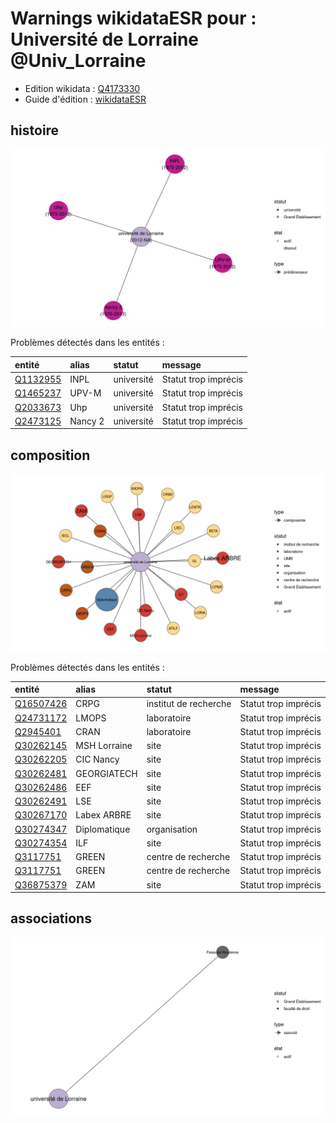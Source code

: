 Warnings wikidataESR pour : Université de Lorraine @Univ_Lorraine
================

- Edition wikidata : [Q4173330](https://www.wikidata.org/wiki/Q4173330)
- Guide d'édition : [wikidataESR](https://github.com/cpesr/wikidataESR/)



## histoire 

![Graphique non généré](https://github.com/cpesr/wikidataESR/blob/master/plots/etablissements/Q4173330-histoire.png) 



Problèmes détectés dans les entités :

|entité                                             |alias   |statut     |message              |
|:--------------------------------------------------|:-------|:----------|:--------------------|
|[Q1132955](https://www.wikidata.org/wiki/Q1132955) |INPL    |université |Statut trop imprécis |
|[Q1465237](https://www.wikidata.org/wiki/Q1465237) |UPV-M   |université |Statut trop imprécis |
|[Q2033673](https://www.wikidata.org/wiki/Q2033673) |Uhp     |université |Statut trop imprécis |
|[Q2473125](https://www.wikidata.org/wiki/Q2473125) |Nancy 2 |université |Statut trop imprécis |


## composition 

![Graphique non généré](https://github.com/cpesr/wikidataESR/blob/master/plots/etablissements/Q4173330-composition.png) 



Problèmes détectés dans les entités :

|entité                                               |alias        |statut                |message              |
|:----------------------------------------------------|:------------|:---------------------|:--------------------|
|[Q16507426](https://www.wikidata.org/wiki/Q16507426) |CRPG         |institut de recherche |Statut trop imprécis |
|[Q24731172](https://www.wikidata.org/wiki/Q24731172) |LMOPS        |laboratoire           |Statut trop imprécis |
|[Q2945401](https://www.wikidata.org/wiki/Q2945401)   |CRAN         |laboratoire           |Statut trop imprécis |
|[Q30262145](https://www.wikidata.org/wiki/Q30262145) |MSH Lorraine |site                  |Statut trop imprécis |
|[Q30262205](https://www.wikidata.org/wiki/Q30262205) |CIC Nancy    |site                  |Statut trop imprécis |
|[Q30262481](https://www.wikidata.org/wiki/Q30262481) |GEORGIATECH  |site                  |Statut trop imprécis |
|[Q30262486](https://www.wikidata.org/wiki/Q30262486) |EEF          |site                  |Statut trop imprécis |
|[Q30262491](https://www.wikidata.org/wiki/Q30262491) |LSE          |site                  |Statut trop imprécis |
|[Q30267170](https://www.wikidata.org/wiki/Q30267170) |Labex ARBRE  |site                  |Statut trop imprécis |
|[Q30274347](https://www.wikidata.org/wiki/Q30274347) |Diplomatique |organisation          |Statut trop imprécis |
|[Q30274354](https://www.wikidata.org/wiki/Q30274354) |ILF          |site                  |Statut trop imprécis |
|[Q3117751](https://www.wikidata.org/wiki/Q3117751)   |GREEN        |centre de recherche   |Statut trop imprécis |
|[Q3117751](https://www.wikidata.org/wiki/Q3117751)   |GREEN        |centre de recherche   |Statut trop imprécis |
|[Q36875379](https://www.wikidata.org/wiki/Q36875379) |ZAM          |site                  |Statut trop imprécis |


## associations 

![Graphique non généré](https://github.com/cpesr/wikidataESR/blob/master/plots/etablissements/Q4173330-associations.png) 


